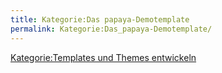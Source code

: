 ```yaml
---
title: Kategorie:Das papaya-Demotemplate
permalink: Kategorie:Das_papaya-Demotemplate/
---
```


[Kategorie:Templates und Themes entwickeln](export_de/Kategorie:Templates_und_Themes_entwickeln )